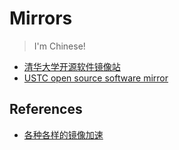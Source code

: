 # Mirrors

> I'm Chinese!

- [清华大学开源软件镜像站](https://mirrors.tuna.tsinghua.edu.cn/)
- [USTC open source software mirror](https://mirrors.ustc.edu.cn/)

## References

- [各种各样的镜像加速](https://github.com/hedzr/mirror-list)
